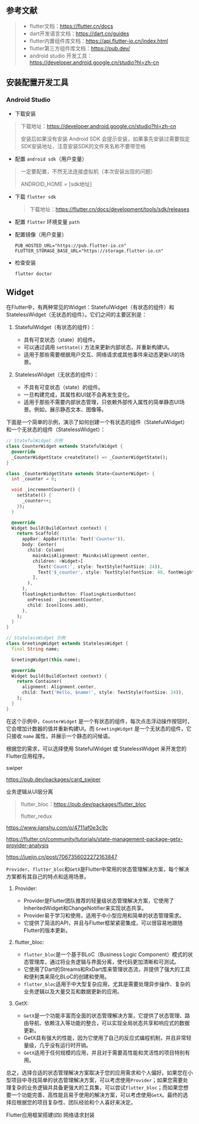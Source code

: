 ## 参考文献

> - flutter文档：https://flutter.cn/docs
> - dart开发语言文档：https://dart.cn/guides
> - flutter内置组件库文档：https://api.flutter-io.cn/index.html
> - flutter第三方组件库文档：https://pub.dev/
> - android studio 开发工具：https://developer.android.google.cn/studio?hl=zh-cn

## 安装配置开发工具

### Android Studio

- 下载安装

> 下载地址：https://developer.android.google.cn/studio?hl=zh-cn
>
> 安装后如果没有安装 Android SDK 会提示安装，如果事先安装过需要指定SDK安装地址，注意安装SDK的文件夹名称不要带空格

- 配置 `android sdk`（用户变量）

> 一定要配置，不然无法连接虚拟机（本次安装出现的问题）
>
> ANDROID_HOME =  [sdk地址]

- 下载 `flutter sdk` 

  > 下载地址：https://flutter.cn/docs/development/tools/sdk/releases

- 配置 `flutter` 环境变量 `path` 

- 配置镜像（用户变量）

  ```
  PUB_HOSTED_URL="https://pub.flutter-io.cn"
  FLUTTER_STORAGE_BASE_URL="https://storage.flutter-io.cn"
  ```

- 检查安装

  ```powershell
  flutter doctor
  ```

  



## Widget

在Flutter中，有两种常见的Widget：StatefulWidget（有状态的组件）和StatelessWidget（无状态的组件）。它们之间的主要区别是：

1. StatefulWidget（有状态的组件）：
   - 具有可变状态（state）的组件。
   - 可以通过调用 `setState()` 方法来更新内部状态，并重新构建UI。
   - 适用于那些需要根据用户交互、网络请求或其他事件来动态更新UI的场景。

2. StatelessWidget（无状态的组件）：
   - 不具有可变状态（state）的组件。
   - 一旦构建完成，其属性和UI就不会再发生变化。
   - 适用于那些不需要内部状态管理，只依赖外部传入属性的简单静态UI场景。例如，展示静态文本、图像等。

下面是一个简单的示例，演示了如何创建一个有状态的组件（StatefulWidget）和一个无状态的组件（StatelessWidget）：

```dart
// StatefulWidget 示例
class CounterWidget extends StatefulWidget {
  @override
  _CounterWidgetState createState() => _CounterWidgetState();
}

class _CounterWidgetState extends State<CounterWidget> {
  int _counter = 0;

  void _incrementCounter() {
    setState(() {
      _counter++;
    });
  }

  @override
  Widget build(BuildContext context) {
    return Scaffold(
      appBar: AppBar(title: Text('Counter')),
      body: Center(
        child: Column(
          mainAxisAlignment: MainAxisAlignment.center,
          children: <Widget>[
            Text('Count:', style: TextStyle(fontSize: 24)),
            Text('$_counter', style: TextStyle(fontSize: 48, fontWeight: FontWeight.bold)),
          ],
        ),
      ),
      floatingActionButton: FloatingActionButton(
        onPressed: _incrementCounter,
        child: Icon(Icons.add),
      ),
    );
  }
}

// StatelessWidget 示例
class GreetingWidget extends StatelessWidget {
  final String name;

  GreetingWidget(this.name);

  @override
  Widget build(BuildContext context) {
    return Container(
      alignment: Alignment.center,
      child: Text('Hello, $name!', style: TextStyle(fontSize: 24)),
    );
  }
}
```

在这个示例中，`CounterWidget` 是一个有状态的组件，每次点击浮动操作按钮时，它会增加计数器的值并重新构建UI。而 `GreetingWidget` 是一个无状态的组件，它只接收 `name` 属性，并展示一个静态的问候语。

根据您的需求，可以选择使用 StatefulWidget 或 StatelessWidget 来开发您的Flutter应用程序。





swiper

https://pub.dev/packages/card_swiper



业务逻辑从UI层分离

> flutter_bloc：https://pub.dev/packages/flutter_bloc
>
> flutter_redux

https://www.jianshu.com/p/4711af0e3c9c

https://flutter.cn/community/tutorials/state-management-package-getx-provider-analysis

https://juejin.cn/post/7067356022272163847

`Provider`、`flutter_bloc`和`GetX`是Flutter中常用的状态管理解决方案，每个解决方案都有其自己的特点和适用场景。

1. Provider:
   - Provider是Flutter团队推荐的轻量级状态管理解决方案，它使用了InheritedWidget和ChangeNotifier来实现状态共享。
   - Provider易于学习和使用，适用于中小型应用和简单的状态管理需求。
   - 它提供了简洁的API，并且与Flutter框架紧密集成，可以很容易地跟随Flutter的版本更新。

2. flutter_bloc:
   - `flutter_bloc`是一个基于BLoC（Business Logic Component）模式的状态管理库，通过将业务逻辑与界面分离，使代码更加清晰和可测试。
   - 它使用了Dart的Streams和RxDart库来管理状态流，并提供了强大的工具和便利类来简化BLoC的创建和使用。
   - `flutter_bloc`适用于中大型复杂应用，尤其是需要处理异步操作、复杂的业务逻辑以及大量交互和数据更新的应用。

3. GetX:
   - `GetX`是一个功能丰富而全面的状态管理解决方案，它提供了状态管理、路由导航、依赖注入等功能的整合，可以实现全局状态共享和响应式的数据更新。
   - GetX具有强大的性能，因为它使用了自己的反应式编程机制，并且非常轻量级，几乎没有运行时开销。
   - `GetX`适用于任何规模的应用，并且对于需要高性能和灵活性的项目特别有用。

总之，选择合适的状态管理解决方案取决于您的应用需求和个人偏好。如果您在小型项目中寻找简单的状态管理解决方案，可以考虑使用`Provider`；如果您需要处理复杂的业务逻辑并具备更强大的工具集，可以尝试`flutter_bloc`；而如果您想要一个功能完善、高性能且易于使用的解决方案，可以考虑使用`GetX`。最终的选择应根据您的项目复杂性、团队经验和个人喜好来决定。





Flutter应用框架搭建(四) 网络请求封装

